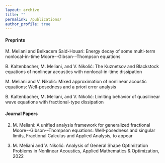 ```yaml
---
layout: archive
title: ""
permalink: /publications/
author_profile: true
---
```


#### Preprints

M. Meliani and Belkacem Said-Houari: Energy decay of some multi-term nonlocal-in-time Moore--Gibson--Thompson equations

 B. Kaltenbacher, M. Meliani, and V. Nikolić: The Kuznetsov and Blackstock equations of nonlinear acoustics with nonlocal-in-time dissipation
 
 M. Meliani and V. Nikolić: Mixed approximation of nonlinear acoustic equations: Well-posedness and a priori error analysis
 
  B. Kaltenbacher, M. Meliani, and V. Nikolić: Limiting behavior of quasilinear wave equations with fractional-type dissipation
 
 
#### Journal Papers

2. M. Meliani: A unified analysis framework for generalized fractional Moore--Gibson--Thompson equations: Well-posedness and singular limits, Fractional Calculus and Applied Analysis, to appear

1.  M. Meliani and V. Nikolić: Analysis of General Shape Optimization Problems in Nonlinear Acoustics, Applied Mathematics & Optimization, 2022


